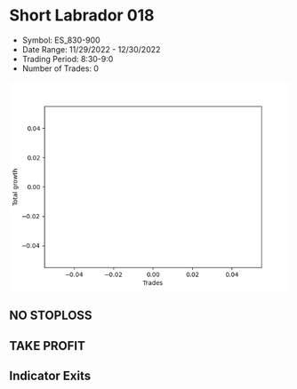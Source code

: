# Short Labrador 018 
- Symbol: ES_830-900
- Date Range: 11/29/2022 - 12/30/2022
- Trading Period: 8:30-9:0
- Number of Trades: 0

![Plot](ShortLabrador018ES_830-900.png)
## NO STOPLOSS














## TAKE PROFIT











## Indicator Exits

